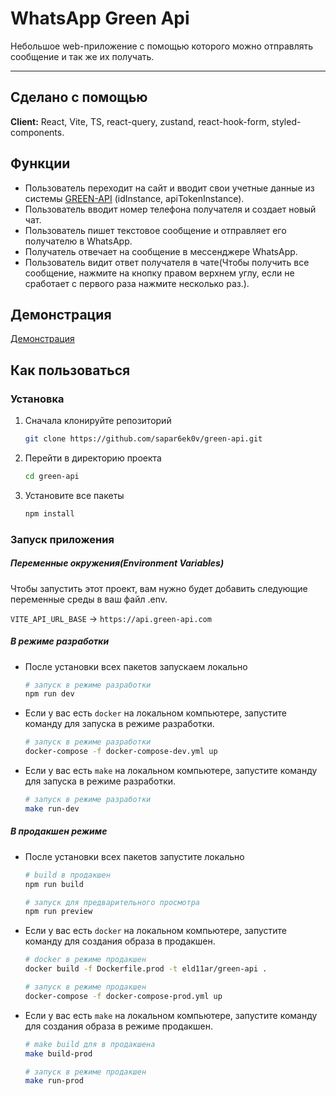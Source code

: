 # WhatsApp Green Api

Небольшое web-приложение с помощью которого можно отправлять сообщение и так же их получать.

---

## Сделано с помощью

**Client:** React, Vite, TS, react-query, zustand, react-hook-form, styled-components.

## Функции

- Пользователь переходит на сайт и вводит свои учетные данные из
  системы [GREEN-API](https://green-api.com/) (idInstance, apiTokenInstance).
- Пользователь вводит номер телефона получателя и создает новый чат.
- Пользователь пишет текстовое сообщение и отправляет его получателю в
  WhatsApp.
- Получатель отвечает на сообщение в мессенджере WhatsApp.
- Пользователь видит ответ получателя в чате(Чтобы получить все сообщение, нажмите на кнопку правом верхнем углу, если не сработает с первого раза нажмите несколько раз.).

## Демонстрация

[Демонстрация](https://green-api-chat.vercel.app/)

## Как пользоваться

### Установка

1. Сначала клонируйте репозиторий

   ```sh
   git clone https://github.com/sapar6ek0v/green-api.git
   ```

2. Перейти в директорию проекта

   ```sh
   cd green-api
   ```

3. Установите все пакеты

   ```sh
   npm install
   ```

### Запуск приложения

##### Переменные окружения(Environment Variables)

Чтобы запустить этот проект, вам нужно будет добавить следующие переменные среды в ваш файл .env.

`VITE_API_URL_BASE` -> `https://api.green-api.com`

##### В режиме разработки

- После установки всех пакетов запускаем локально

  ```sh
  # запуск в режиме разработки
  npm run dev
  ```

- Если у вас есть `docker` на локальном компьютере, запустите команду для запуска в режиме разработки.

  ```sh
  # запуск в режиме разработки
  docker-compose -f docker-compose-dev.yml up
  ```

- Если у вас есть `make` на локальном компьютере, запустите команду для запуска в режиме разработки.

  ```sh
  # запуск в режиме разработки
  make run-dev
  ```

##### В продакшен режиме

- После установки всех пакетов запустите локально

  ```sh
  # build в продакшен
  npm run build
  ```

  ```sh
  # запуск для предварительного просмотра
  npm run preview
  ```

- Если у вас есть `docker` на локальном компьютере, запустите команду для создания образа в продакшен.

  ```sh
  # docker в режиме продакшен
  docker build -f Dockerfile.prod -t eld11ar/green-api .
  ```

  ```sh
  # запуск в режиме продакшен
  docker-compose -f docker-compose-prod.yml up
  ```

- Если у вас есть `make` на локальном компьютере, запустите команду для создания образа в режиме продакшен.

  ```sh
  # make build для в продакшена
  make build-prod
  ```

  ```sh
  # запуск в режиме продакшен
  make run-prod
  ```
